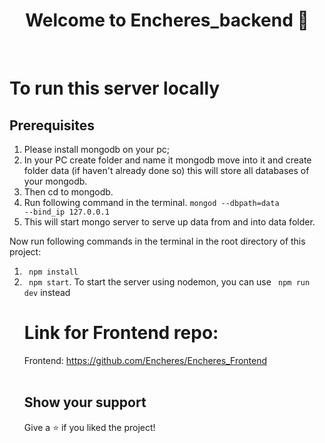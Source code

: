 <h1 align="center">Welcome to Encheres_backend 👋</h1>
<br/>

# To run this server locally

## Prerequisites

1. Please install mongodb on your pc;
2. In your PC create folder and name it mongodb move into it and create folder data (if haven't already done so) this will store all databases of your mongodb.
3. Then cd to mongodb. 
4. Run following command in the terminal. <code>mongod --dbpath=data --bind_ip 127.0.0.1</code>  
5. This will start mongo server to serve up data from and into data folder.

Now run following commands in the terminal in the root directory of this project:
<ol>
   <li><code> npm install</code></li>
   <li><code> npm start</code>. To start the server using nodemon, you can use <code> npm run dev</code> instead</li>
</li>
   
# Link for Frontend repo:
Frontend: https://github.com/Encheres/Encheres_Frontend <br />
 <br />
  
## Show your support<br/>
Give a ⭐️ if you liked the project!<br/>
